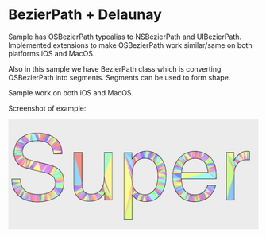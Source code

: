 # BezierPath + Delaunay

 Sample has OSBezierPath typealias to NSBezierPath and UIBezierPath. 
 Implemented extensions to make OSBezierPath work similar/same on both platforms iOS and MacOS.
 
 Also in this sample we have BezierPath class which is converting OSBezierPath into segments.
 Segments can be used to form shape. 
 
Sample work on both iOS and MacOS.

Screenshot of example:

![BezierPath Example](Screenshot.jpeg)




